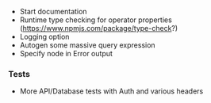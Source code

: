 - Start documentation
- Runtime type checking for operator properties (https://www.npmjs.com/package/type-check?)
- Logging option
- Autogen some massive query expression
- Specify node in Error output

### Tests

- More API/Database tests with Auth and various headers
